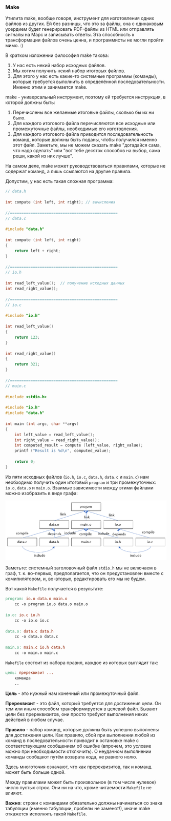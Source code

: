 ### Make

Утилита make, вообще говоря, инструмент для изготовления одних файлов из других. Ей без разницы, что это за файлы, она с одинаковым усердием будет генерировать PDF-файлы из HTML или отправлять сигналы на Марс и записывать ответы. Эта способность к трансформации файлов очень ценна, и программисты не могли пройти мимо. :)

В кратком изложении философия make такова:

1. У нас есть некий набор исходных файлов.
2. Мы хотим получить некий набор итоговых файлов.
3. Для этого у нас есть какие-то системные программы (команды), которые требуется выполнить в определённой последовательности. Именно этим и занимается make.

make - универсальный инструмент, поэтому ей требуется инструкция, в которой должны быть:

1. Перечислены все желаемые итоговые файлы, сколько бы их ни было.
2. Для каждого итогового файла перечисляются все исходные или промежуточные файлы, необходимые его изготовления.
3. Для каждого итогового файла приводится последовательность команд, которые должны быть поданы, чтобы получился именно этот файл. Заметьте, мы не можем сказать make "догадайся сама, что надо сделать" или "вот тебе десяток способов на выбор, сама реши, какой из них лучше".

На самом деле, make может руководствоваться правилами, которые не содержат команд, а лишь ссылаются на другие правила.

Допустим, у нас есть такая сложная программа:

```c
// data.h

int compute (int left, int right); // вычисления

//===============================================
// data.c

#include "data.h"

int compute (int left, int right)
{
    return left + right;
}

//===============================================
// io.h

int read_left_value();  // получение исходных данных
int read_right_value();

//===============================================
// io.c

#include "io.h"

int read_left_value()
{
    return 123;
}

int read_right_value()
{
    return 321;
}

//===============================================
// main.c

#include <stdio.h>

#include "io.h"
#include "data.h"

int main (int argc, char **argv)
{
    int left_value = read_left_value();
    int right_value = read_right_value();
    int computed_result = compute (left_value, right_value);
    printf ("Result is %d\n", computed_value);

    return 0;
}
```

Из пяти исходных файлов (`io.h`, `io.c`, `data.h`, `data.c` и `main.c`) нам необходимо получить один итоговый `program` и три промежуточных: `io.o`, `data.o` и `main.o`. Взаимые зависимости между этими файлами можно изобразить в виде графа:

![make-hierarchy](img/make-hierarchy.png)

Заметьте: системный заголовочный файл `stdio.h` мы не включаем в граф, т. к. во-первых, предполагается, что он предустановлен вместе с комипилятором, и, во-вторых, редактировать его мы не будем.

Вот какой `Makefile` получается в результате:

```makefile
program: io.o data.o main.o
    cc -o program io.o data.o main.o

io.o: io.c io.h
    cc -o io.o io.c

data.o: data.c data.h
    cc -o data.o data.c

main.o: main.c io.h data.h
    cc -o main.o main.c
```

`Makefile` состоит из набора правил, каждое из которых выглядит так:

```makefile
цель: пререквизит ...
    команда
    ..
```

**Цель** - это нужный нам конечный или промежуточный файл.

**Пререквизит** - это файл, который требуется для достижения цели. Он тем или иным способом трансформируется в целевой файл. Бывают цели без пререквизитов, они просто требуют выполнения неких действий в любом случае.

**Правило** - набор команд, которые должны быть успешно выполнены для достижения цели. Как правило, сбой при выполнении любой из команд в последовательности приводит к остановке make с соответствующим сообщением об ошибке (впрочем, это условие можно при необходимости отключить). О неудачном выполнении команды сообщают путём возврата кода, не равного нолю.

Здесь многоточия означают, что как пререквизитов, так и команд может быть больше одной.

Между правилами может быть произвольное (в том числе нулевое) число пустых строк. Они ни на что, кроме читаемости `Makefile` не влияют.

**Важно**: строки с командами обязательно должны начинаться со знака табуляции (именно табуляции, пробелы не заменят!), иначе make откажется исполнять такой `Makefile`.
